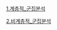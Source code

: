 [1.계층적_군집분석](https://kuma987.github.io/R-Notebook/4.군집모델/1.계층적_군집분석.html)

[2.비계층적_군집분석](https://kuma987.github.io/R-Notebook/4.군집모델/2.비계층적_군집분석.html)
